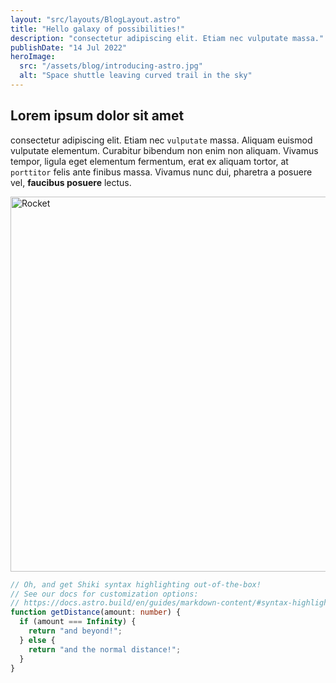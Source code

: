 ```yaml
---
layout: "src/layouts/BlogLayout.astro"
title: "Hello galaxy of possibilities!"
description: "consectetur adipiscing elit. Etiam nec vulputate massa."
publishDate: "14 Jul 2022"
heroImage:
  src: "/assets/blog/introducing-astro.jpg"
  alt: "Space shuttle leaving curved trail in the sky"
---
```


## Lorem ipsum dolor sit amet

consectetur adipiscing elit. Etiam nec `vulputate` massa. Aliquam euismod vulputate elementum. Curabitur bibendum non enim non aliquam. Vivamus tempor, ligula eget elementum fermentum, erat ex aliquam tortor, at `porttitor` felis ante finibus massa. Vivamus nunc dui, pharetra a posuere vel, **faucibus posuere** lectus.

<img src="https://images.unsplash.com/photo-1517976487492-5750f3195933?ixlib=rb-1.2.1&ixid=MnwxMjA3fDB8MHxwaG90by1wYWdlfHx8fGVufDB8fHx8&auto=format&fit=crop&w=1170&q=80" alt="Rocket" title='Rocket' width="1024" height="600" class='rounded' />

```typescript
// Oh, and get Shiki syntax highlighting out-of-the-box!
// See our docs for customization options:
// https://docs.astro.build/en/guides/markdown-content/#syntax-highlighting
function getDistance(amount: number) {
  if (amount === Infinity) {
    return "and beyond!";
  } else {
    return "and the normal distance!";
  }
}
```

